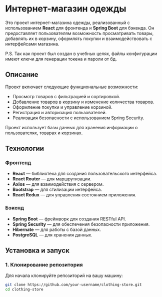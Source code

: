 # Интернет-магазин одежды

Это проект интернет-магазина одежды, реализованный с использованием **React** для фронтенда и **Spring Boot** для бэкенда. Он предоставляет пользователям возможность просматривать товары, добавлять их в корзину, оформлять покупки и взаимодействовать с интерфейсами магазина.

P.S. Так как проект был создан в учебных целях, файлы конфигурации имеют ключи для генерации токена и пароли от бд.
## Описание

Проект включает следующие функциональные возможности:
- Просмотр товаров с фильтрацией и сортировкой.
- Добавление товаров в корзину и изменение количества товаров.
- Оформление покупки и управление корзиной.
- Регистрация и авторизация пользователей.
- Реализация безопасности с использованием Spring Security.
  
Проект использует базы данных для хранения информации о пользователях, товарах и корзинах.

## Технологии

### Фронтенд
- **React** — библиотека для создания пользовательского интерфейса.
- **React Router** — для маршрутизации.
- **Axios** — для взаимодействия с сервером.
- **Bootstrap** — для стилизации интерфейса.
- **React Redux** — для управления состоянием приложения.

### Бэкенд
- **Spring Boot** — фреймворк для создания RESTful API.
- **Spring Security** — для обеспечения безопасности приложения.
- **Hibernate** — для работы с базой данных.
- **PostgreSQL** — для хранения данных.

## Установка и запуск

### 1. Клонирование репозитория

Для начала клонируйте репозиторий на вашу машину:

```bash
git clone https://github.com/your-username/clothing-store.git
cd clothing-store

